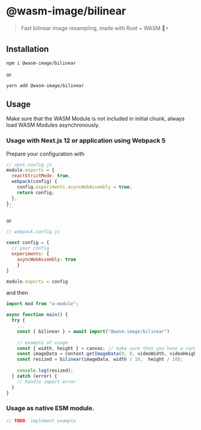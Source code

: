 # @wasm-image/bilinear

> Fast bilinear image resampling, made with Rust + WASM 🦀⚡️

## Installation

```sh
npm i @wasm-image/bilinear
```

or

```sh
yarn add @wasm-image/bilinear
```

## Usage

Make sure that the WASM Module is not included in initial chunk, always load WASM Modules asynchronously.

### Usage with Next.js 12 or application using Webpack 5

Prepare your configuration with

````js
// next.config.js
module.exports = {
  reactStrictMode: true,
  webpack(config) {
    config.experiments.asyncWebAssembly = true;
    return config;
  },
};
```
````

or

```js
// webpack.config.js

const config = {
  // your config
  experiments: {
  	asyncWebAssembly: true
	}
}

module.exports = config
```

and then

```typescript
import mod from "a-module";

async function main() {
  try {
    ...
    const { bilinear } = await import("@wasm-image/bilinear")
    
    // example of usage
    const { width, height } = canvas; // make sure that you have a canvas with content
    const imageData = context.getImageData(0, 0, videoWidth, videoHeight); // and a 2d context
    const resized = bilinear(imageData, width / 10,  height / 10);
    
    console.log(resized);
  } catch (error) {
    // handle import error
  }
}
```



### Usage as native ESM module.

```js
// TODO: implement example
```

